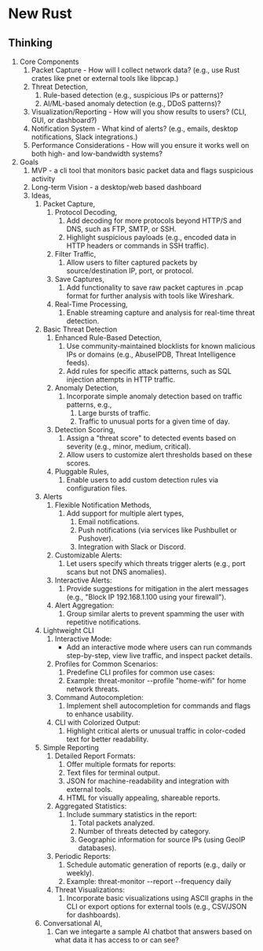 # New Rust

## Thinking

1. Core Components
    1. Packet Capture - How will I collect network data? (e.g., use Rust crates like pnet or external tools like libpcap.)
    2. Threat Detection,
        1. Rule-based detection (e.g., suspicious IPs or patterns)?
        2. AI/ML-based anomaly detection (e.g., DDoS patterns)?
    3. Visualization/Reporting - How will you show results to users? (CLI, GUI, or dashboard?)
    4. Notification System - What kind of alerts? (e.g., emails, desktop notifications, Slack integrations.)
    5. Performance Considerations - How will you ensure it works well on both high- and low-bandwidth systems?
2. Goals
    1. MVP - a cli tool that monitors basic packet data and flags suspicious activity
    2. Long-term Vision - a desktop/web based dashboard
    3. Ideas,
        1. Packet Capture,
            1. Protocol Decoding,
                1. Add decoding for more protocols beyond HTTP/S and DNS, such as FTP, SMTP, or SSH.
                2. Highlight suspicious payloads (e.g., encoded data in HTTP headers or commands in SSH traffic).
            2. Filter Traffic,
                1. Allow users to filter captured packets by source/destination IP, port, or protocol.
            3. Save Captures,
                1. Add functionality to save raw packet captures in .pcap format for further analysis with tools like Wireshark.
            4. Real-Time Processing,
                1. Enable streaming capture and analysis for real-time threat detection.
        2. Basic Threat Detection
            1. Enhanced Rule-Based Detection,
                1. Use community-maintained blocklists for known malicious IPs or domains (e.g., AbuseIPDB, Threat Intelligence feeds).
                2. Add rules for specific attack patterns, such as SQL injection attempts in HTTP traffic.
            2. Anomaly Detection,
                1. Incorporate simple anomaly detection based on traffic patterns, e.g.,
                    1. Large bursts of traffic.
                    2. Traffic to unusual ports for a given time of day.
            3. Detection Scoring,
                1. Assign a "threat score" to detected events based on severity (e.g., minor, medium, critical).
                2. Allow users to customize alert thresholds based on these scores.
            4. Pluggable Rules,
                1. Enable users to add custom detection rules via configuration files.
        3. Alerts
            1. Flexible Notification Methods,
                1. Add support for multiple alert types,
                    1. Email notifications.
                    2. Push notifications (via services like Pushbullet or Pushover).
                    3. Integration with Slack or Discord.
            2. Customizable Alerts:
                1. Let users specify which threats trigger alerts (e.g., port scans but not DNS anomalies).
            3. Interactive Alerts:
                1. Provide suggestions for mitigation in the alert messages (e.g., "Block IP 192.168.1.100 using your firewall").
            4. Alert Aggregation:
                1. Group similar alerts to prevent spamming the user with repetitive notifications.
        4. Lightweight CLI
            1. Interactive Mode:
                - Add an interactive mode where users can run commands step-by-step, view live traffic, and inspect packet details.
            2. Profiles for Common Scenarios:
                1. Predefine CLI profiles for common use cases:
                2. Example: threat-monitor --profile "home-wifi" for home network threats.
            3. Command Autocompletion:
                1. Implement shell autocompletion for commands and flags to enhance usability.
            4. CLI with Colorized Output:
                1. Highlight critical alerts or unusual traffic in color-coded text for better readability.
        5. Simple Reporting
            1. Detailed Report Formats:
                1. Offer multiple formats for reports:
                2. Text files for terminal output.
                3. JSON for machine-readability and integration with external tools.
                4. HTML for visually appealing, shareable reports.
            2. Aggregated Statistics:
                1. Include summary statistics in the report:
                    1. Total packets analyzed.
                    2. Number of threats detected by category.
                    3. Geographic information for source IPs (using GeoIP databases).
            3. Periodic Reports:
                1. Schedule automatic generation of reports (e.g., daily or weekly).
                2. Example: threat-monitor --report --frequency daily
            4. Threat Visualizations:
                1. Incorporate basic visualizations using ASCII graphs in the CLI or export options for external tools (e.g., CSV/JSON for dashboards).
        6. Conversational AI,
            1. Can we integarte a sample AI chatbot that answers based on what data it has access to or can see?
